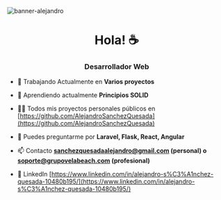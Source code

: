 <img src="https://i.imgur.com/QYqlnJ9.jpg" alt="banner-alejandro">
<h1 align="center">Hola! ☕</h1>
<h3 align="center">Desarrollador Web</h3>

- 🔭 Trabajando Actualmente en **Varios proyectos**

- 🌱 Aprendiendo actualmente **Principios SOLID**

- 👨‍💻 Todos mis proyectos personales públicos en [https://github.com/AlejandroSanchezQuesada](https://github.com/AlejandroSanchezQuesada)

- 💬 Puedes preguntarme por **Laravel, Flask, React, Angular**

- 📫 Contacto **sanchezquesadaalejandro@gmail.com (personal) o soporte@grupovelabeach.com (profesional)**

- 📄 LinkedIn [https://www.linkedin.com/in/alejandro-s%C3%A1nchez-quesada-10480b195/](https://www.linkedin.com/in/alejandro-s%C3%A1nchez-quesada-10480b195/)



